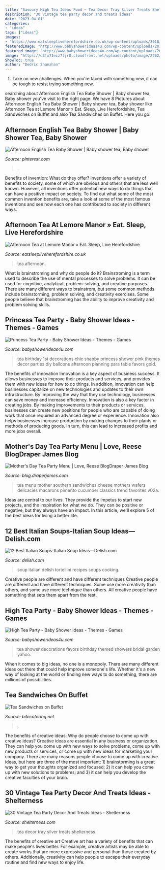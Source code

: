 ```yaml
---
title: "Savoury High Tea Ideas Food ~ Tea Decor Tray Silver Treats Shelterness"
description: "30 vintage tea party decor and treats ideas"
date: "2023-04-01"
categories:
- "ideas"
tags: ["ideas"]
images:
- "https://www.eatsleepliveherefordshire.co.uk/wp-content/uploads/2018/02/Afternoon-Tea-ESL.jpg"
featuredImage: "http://www.babyshowerideas4u.com/wp-content/uploads/2014/01/401666_499564446741436_1063851411_n.jpg"
featured_image: "http://www.babyshowerideas4u.com/wp-content/uploads/2014/01/CARLOTA10.jpg"
image: "https://d3fx71eiz7ljr8.cloudfront.net/uploads/photo/image/2262/w_1000_h_img_7433.jpg"
ShowToc: true
author: "Dedric Shanahan"
---
```



1) Take on new challenges. When you're faced with something new, it can be tough to resist trying something new.

	

		
searching about Afternoon English Tea Baby Shower | Baby shower tea, Baby shower you've visit to the right page. We have 8 Pictures about Afternoon English Tea Baby Shower | Baby shower tea, Baby shower like Afternoon Tea at Lemore Manor » Eat. Sleep, Live Herefordshire, Tea Sandwiches on Buffet and also Tea Sandwiches on Buffet. Here you go:
		
    
## Afternoon English Tea Baby Shower | Baby Shower Tea, Baby Shower

<img loading=lazy src="https://i.pinimg.com/originals/94/23/60/9423605a4b74ae1e2554a5d37507ef75.jpg" onerror="this.onerror=null;this.src='https://tse1.mm.bing.net/th?id=OIP.jhUsx9BpJyubz_S712xfLQHaJ4&amp;pid=15.1';" alt="Afternoon English Tea Baby Shower | Baby shower tea, Baby shower">

_Source: pinterest.com_

>. 

	

Benefits of invention: What do they offer?
Inventions offer a variety of benefits to society, some of which are obvious and others that are less well known. However, all inventions offer potential new ways to do things that can have a positive impact on society. To find out what some of the most common invention benefits are, take a look at some of the most famous inventions and see how each one has contributed to society in different ways.

    
## Afternoon Tea At Lemore Manor » Eat. Sleep, Live Herefordshire

<img loading=lazy src="https://www.eatsleepliveherefordshire.co.uk/wp-content/uploads/2018/02/Afternoon-Tea-ESL.jpg" onerror="this.onerror=null;this.src='https://tse2.mm.bing.net/th?id=OIP.6-XcYdD7ZMiWQYifCGQMfgHaLv&amp;pid=15.1';" alt="Afternoon Tea at Lemore Manor » Eat. Sleep, Live Herefordshire">

_Source: eatsleepliveherefordshire.co.uk_

>tea afternoon. 

	

What is brainstroming and why do people do it?
Brainstroming is a term used to describe the use of mental processes to solve problems. It can be used for cognitive, analytical, problem-solving, and creative purposes. There are many different ways to brainstrom, but some common methods include brainstorming, problem solving, and creativity exercises. Some people believe that brainstroming has the ability to improve creativity and problem solving skills.

    
## Princess Tea Party - Baby Shower Ideas - Themes - Games

<img loading=lazy src="http://www.babyshowerideas4u.com/wp-content/uploads/2014/01/CARLOTA10.jpg" onerror="this.onerror=null;this.src='https://tse1.mm.bing.net/th?id=OIP.3DLEd2CXGWfoZytObz1-UgHaJ3&amp;pid=15.1';" alt="Princess Tea Party - Baby Shower Ideas - Themes - Games">

_Source: babyshowerideas4u.com_

>tea birthday 1st decorations chic shabby princess shower pink themes decor parties diy balloons afternoon planning para table favors gold. 

	

The benefits of innovation
Innovation is a key aspect of business success. It allows businesses to improve their products and services, and provides them with new ideas for how to do things. In addition, innovation can help businesses capitalize on new technologies and updates to their own infrastructure. By improving the way that they use technology, businesses can save money and increase efficiency.
Innovation is also a key factor in creating jobs. By making improvements to their products or services, businesses can create new positions for people who are capable of doing work that once required an advanced degree or experience. Innovation also helps businesses increase production by making changes to their plants or methods of producing goods. In turn, this can lead to increased profits and more jobs overall.

    
## Mother&#039;s Day Tea Party Menu | Love, Reese BlogDraper James Blog

<img loading=lazy src="http://blog.draperjames.com/wp-content/uploads/2016/04/SpringMenu_V02a-3.png" onerror="this.onerror=null;this.src='https://tse4.mm.bing.net/th?id=OIP.Usp2lQ72sWVfxv19l1pGHgHaKJ&amp;pid=15.1';" alt="Mother&#039;s Day Tea Party Menu | Love, Reese BlogDraper James Blog">

_Source: blog.draperjames.com_

>tea menu mother southern sandwiches cheese mothers wafers delicacies macarons pimento cucumber classics trend favorites v02a. 

	

Ideas are central to our lives. They provide the impetus to start new projects, and the inspiration for what we do. They can be positive or negative, but they always have an impact. In this article, we'll explore 5 of the best ideas for living a better life.

    
## 12 Best Italian Soups-Italian Soup Ideas—Delish.com

<img loading=lazy src="http://del.h-cdn.co/assets/16/39/1474916963-delish-tortellini-soup-1.jpg" onerror="this.onerror=null;this.src='https://tse2.mm.bing.net/th?id=OIP.qOeO2H1Kv5EbT_EwOexM_gHaLH&amp;pid=15.1';" alt="12 Best Italian Soups-Italian Soup Ideas—Delish.com">

_Source: delish.com_

>soup italian delish tortellini recipes soups cooking. 

	

Creative people are different and have different techniques
Creative people are different and have different techniques. Some use more creativity than others, and some use more technique than others. All creative people have something that sets them apart from the rest.

    
## High Tea Party - Baby Shower Ideas - Themes - Games

<img loading=lazy src="http://www.babyshowerideas4u.com/wp-content/uploads/2014/01/401666_499564446741436_1063851411_n.jpg" onerror="this.onerror=null;this.src='https://tse2.mm.bing.net/th?id=OIP.7QIQYOvF4OWTzP3dbOCPcQHaFj&amp;pid=15.1';" alt="High Tea Party - Baby Shower Ideas - Themes - Games">

_Source: babyshowerideas4u.com_

>tea shower decorations favors birthday themed showers bridal garden yahoo. 

	

When it comes to big ideas, no one is a monopoly. There are many different ideas out there that could help improve someone's life. Whether it's a new way of looking at the world or finding new ways to do something, there are millions of possibilities. 

    
## Tea Sandwiches On Buffet

<img loading=lazy src="https://d3fx71eiz7ljr8.cloudfront.net/uploads/photo/image/2262/w_1000_h_img_7433.jpg" onerror="this.onerror=null;this.src='https://tse1.mm.bing.net/th?id=OIP.9YMUpMS_kQ9HK1MV9UPWFgHaFj&amp;pid=15.1';" alt="Tea Sandwiches on Buffet">

_Source: bitecatering.net_

>. 

	

The benefits of creative ideas: Why do people choose to come up with creative ideas?
Creative ideas are essential in any business or organization. They can help you come up with new ways to solve problems, come up with new products or services, or come up with new ideas for marketing your company. There are many reasons people choose to come up with creative ideas, but here are three of the most important: 1) brainstorming is a great way to get your thoughts organized and focused; 2) it can help you come up with new solutions to problems; and 3) it can help you develop the creative faculties of your brain.

    
## 30 Vintage Tea Party Decor And Treats Ideas - Shelterness

<img loading=lazy src="https://i.shelterness.com/2016/10/14-vintage-silver-tray-and-a-tea-set.jpg" onerror="this.onerror=null;this.src='https://tse1.mm.bing.net/th?id=OIP.Hgnh6BptGFL5420IUGxQZgHaLH&amp;pid=15.1';" alt="30 Vintage Tea Party Decor And Treats Ideas - Shelterness">

_Source: shelterness.com_

>tea decor tray silver treats shelterness. 

	

The benefits of creative art
Creative art has a variety of benefits that can make people's lives better. For example, creative artists may be able to create works that are more expressive and personal than those created by others. Additionally, creativity can help people to escape their everyday routine and find new ways to enjoy life.

